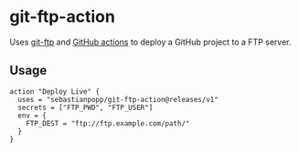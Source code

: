 # git-ftp-action
Uses [git-ftp](https://github.com/git-ftp/git-ftp) and [GitHub actions](https://github.com/features/actions) to deploy a GitHub project to a FTP server.

## Usage
```
action "Deploy Live" {
  uses = "sebastianpopp/git-ftp-action@releases/v1"
  secrets = ["FTP_PWD", "FTP_USER"]
  env = {
    FTP_DEST = "ftp://ftp.example.com/path/"
  }
}
```
